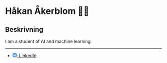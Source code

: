 
# Håkan Åkerblom :man_teacher:

## Beskrivning

I am a student of AI and machine learning.

---

- [![linkedIn icon](assets/linkedIn-icon.png): LinkedIn][linkedin]

[linkedin]: https://www.linkedin.com/in/h%C3%A5kan-%C3%A5kerblom-60370020b/
